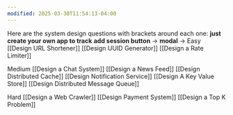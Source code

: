 ```yaml
---
modified: 2025-03-30T11:54:13-04:00
---
```


Here are the system design questions with brackets around each one:
**just create your own app to track**
**add session button** -> **modal** -> 
Easy
[[Design URL Shortener]]
[[Design UUID Generator]]
[[Design a Rate Limiter]]

Medium
[[Design a Chat System]]
[[Design a News Feed]]
[[Design Distributed Cache]]
[[Design Notification Service]]
[[Design A Key Value Store]]
[[Design Distributed Message Queue]]

Hard
[[Design a Web Crawler]]
[[Design Payment System]]
[[Design a Top K Problem]] 